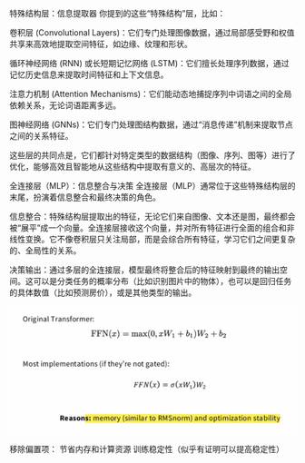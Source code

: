 特殊结构层：信息提取器
你提到的这些“特殊结构”层，比如：

卷积层 (Convolutional Layers)：它们专门处理图像数据，通过局部感受野和权值共享来高效地提取空间特征，如边缘、纹理和形状。

循环神经网络 (RNN) 或长短期记忆网络 (LSTM)：它们擅长处理序列数据，通过记忆历史信息来提取时间特征和上下文信息。

注意力机制 (Attention Mechanisms)：它们能动态地捕捉序列中词语之间的全局依赖关系，无论词语距离多远。

图神经网络 (GNNs)：它们专门处理图结构数据，通过“消息传递”机制来提取节点之间的关系特征。

这些层的共同点是，它们都针对特定类型的数据结构（图像、序列、图等）进行了优化，能够高效且智能地从这些结构中提取有意义的、高层次的特征。

全连接层（MLP）：信息整合与决策
全连接层（MLP）通常位于这些特殊结构层的末尾，扮演着信息整合和最终决策的角色。

信息整合：特殊结构层提取出的特征，无论它们来自图像、文本还是图，最终都会被“展平”成一个向量。全连接层接收这个向量，并对所有特征进行全面的组合和非线性变换。它不像卷积层只关注局部，而是会综合所有特征，学习它们之间更复杂的、全局性的关系。

决策输出：通过多层的全连接层，模型最终将整合后的特征映射到最终的输出空间。这可以是分类任务的概率分布（比如识别图片中的物体），也可以是回归任务的具体数值（比如预测房价），或是其他类型的输出。

![alt text](6e552d55-1675-455c-9315-b60ec273e13a.png)

移除偏置项：
节省内存和计算资源
训练稳定性（似乎有证明可以提高稳定性）